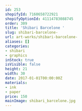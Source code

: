 ```yaml
---
id: 253
shopifyId: 7160658722921
shopifyOptionId: 41114783088745
order: 309
title: 'Shibari Barcelone '
slug: shibari-barcelone-
url: art-works/shibari-barcelone-
aliases: []
categories:
- shibari
- graphics
inStock: true
isVisible: false
height: 21
width: 30
date: 2017-01-01T00:00:00Z
materials:
- ink
- paper
price: 150
mainImage: shibari_barcelone.jpg
---
```

